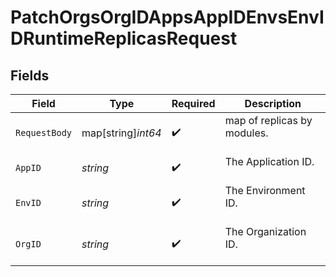 # PatchOrgsOrgIDAppsAppIDEnvsEnvIDRuntimeReplicasRequest


## Fields

| Field                         | Type                          | Required                      | Description                   |
| ----------------------------- | ----------------------------- | ----------------------------- | ----------------------------- |
| `RequestBody`                 | map[string]*int64*            | :heavy_check_mark:            | map of replicas by modules.<br/><br/> |
| `AppID`                       | *string*                      | :heavy_check_mark:            | The Application ID.<br/><br/> |
| `EnvID`                       | *string*                      | :heavy_check_mark:            | The Environment ID.<br/><br/> |
| `OrgID`                       | *string*                      | :heavy_check_mark:            | The Organization ID.<br/><br/> |
